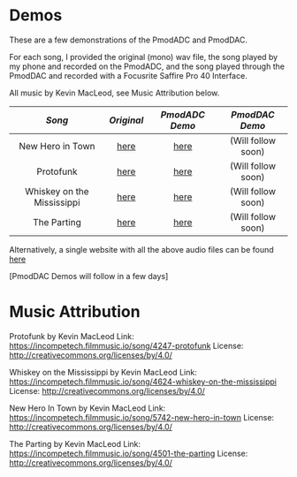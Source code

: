 # Demos

These are a few demonstrations of the PmodADC and PmodDAC.

For each song, I provided the original (mono) wav file, the song played by
my phone and recorded on the PmodADC, and the song played through the 
PmodDAC and recorded with a Focusrite Saffire Pro 40 Interface.

All music by Kevin MacLeod, see Music Attribution below.

| *Song* 	| *Original* 	| *PmodADC Demo* 	| *PmodDAC Demo* 	|
|:-:	|:-:	|:-:	|:-:	|
| New Hero in Town 	| [here](https://soundcloud.com/user-489490213/new-hero-in-town-reference) 	| [here](https://soundcloud.com/user-489490213/new-hero-in-town-pmodadc) 	| (Will follow soon) 	|
| Protofunk 	| [here](https://soundcloud.com/user-489490213/protofunk-reference) 	| [here](https://soundcloud.com/user-489490213/protofunk-pmodadc) 	| (Will follow soon) 	|
| Whiskey on the Mississippi 	| [here](https://soundcloud.com/user-489490213/whiskey-on-the-mississippi-reference) 	| [here](https://soundcloud.com/user-489490213/whiskey-on-the-mississippi-pmodadc) 	| (Will follow soon) 	|
| The Parting 	| [here](https://soundcloud.com/user-489490213/the-parting-reference) 	| [here](https://soundcloud.com/user-489490213/the-parting-pmodadc) 	| (Will follow soon) 	|

Alternatively, a single website with all the above audio files can be found [here](https://soundcloud.com/user-489490213/sets/pmodadc-demonstration)

[PmodDAC Demos will follow in a few days]

# Music Attribution

Protofunk by Kevin MacLeod
Link: https://incompetech.filmmusic.io/song/4247-protofunk
License: http://creativecommons.org/licenses/by/4.0/

Whiskey on the Mississippi by Kevin MacLeod
Link: https://incompetech.filmmusic.io/song/4624-whiskey-on-the-mississippi
License: http://creativecommons.org/licenses/by/4.0/

New Hero In Town by Kevin MacLeod
Link: https://incompetech.filmmusic.io/song/5742-new-hero-in-town
License: http://creativecommons.org/licenses/by/4.0/

The Parting by Kevin MacLeod
Link: https://incompetech.filmmusic.io/song/4501-the-parting
License: http://creativecommons.org/licenses/by/4.0/




